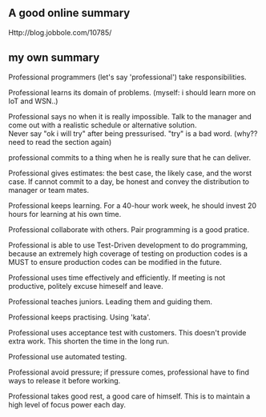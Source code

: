 A good online summary
-------------------------

Http://blog.jobbole.com/10785/


my own summary
-------------------------

Professional programmers (let's say 'professional') take responsibilities.

Professional learns its domain of problems.
(myself: i should learn more on IoT and WSN..)

Professional says no when it is really impossible.
Talk to the manager and come out with a realistic schedule or alternative solution.  
Never say "ok i will try" after being pressurised.
"try" is a bad word. (why?? need to read the section again)

professional commits to a thing when he is really sure that he can deliver.  

Professional gives estimates: the best case, the likely case, and the worst case.
If cannot commit to a day, be honest and convey the distribution to manager or team mates.

Professional keeps learning. 
For a 40-hour work week, he should invest 20 hours for learning at his own time.

Professional collaborate with others.
Pair programming is a good pratice.

Professional is able to use Test-Driven development to do programming,
because an extremely high coverage of testing on production codes
is a MUST to ensure production codes can be modified in the future.

Professional uses time effectively and efficiently.
If meeting is not productive, politely excuse himeself and leave.

Professional teaches juniors. 
Leading them and guiding them.

Professional keeps practising.
Using 'kata'.

Professional uses acceptance test with customers.
This doesn't provide extra work.
This shorten the time in the long run.

Professional use automated testing.

Professional avoid pressure;
if pressure comes, professional have to find ways to release it before working.

Professional takes good rest, a good care of himself.
This is to maintain a high level of focus power each day.
